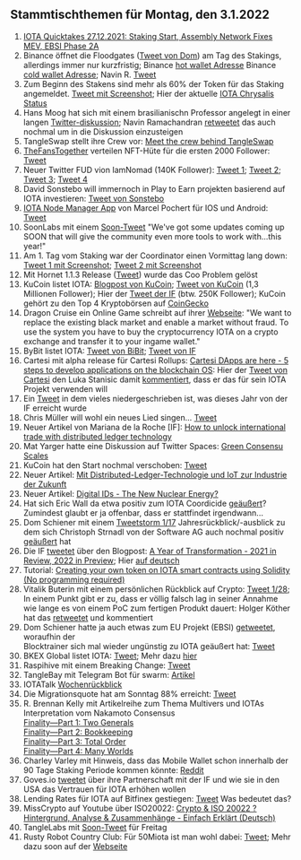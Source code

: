 ## Stammtischthemen für Montag, den 3.1.2022

1. [IOTA Quicktakes 27.12.2021: Staking Start, Assembly Network Fixes MEV, EBSI Phase 2A](https://www.youtube.com/watch?v=nmGmi9TXH7o)
2. Binance öffnet die Floodgates ([Tweet von Dom](https://twitter.com/DomSchiener/status/1475744400085065728?s=20)) am Tag des Stakings, allerdings immer nur kurzfristig; Binance [hot wallet Adresse](https://explorer.iota.org/mainnet/addr/iota1qrp7wn7ag964yh7r6csphg8l47q9ehlpxz8tukhad09x7avjj09s5qunq87)
Binance [cold wallet Adresse](https://explorer.iota.org/mainnet/addr/iota1qrw93e6mpj8s4uxg5rxecs44uw07rc2r0awegvc9k9zdxk38rx9vs7wu9r9); Navin R. [Tweet](https://twitter.com/navinram999/status/1475820411401158660?s=20)
3. Zum Beginn des Stakens sind mehr als 60% der Token für das Staking angemeldet. [Tweet mit Screenshot](https://twitter.com/Vrom14286662/status/1475801963539226626?s=20); Hier der aktuelle [IOTA Chrysalis Status](https://chrysalis.iota.org/status)
4. Hans Moog hat sich mit einem brasilianischn Professor angelegt in einer langen [Twitter-diskussion](https://twitter.com/hus_qy/status/1383766171736961033?s=20); Navin Ramachandran [retweetet](https://twitter.com/navinram999/status/1476301207035596800?s=20) das auch nochmal um in die Diskussion einzusteigen
5. TangleSwap stellt ihre Crew vor: [Meet the crew behind TangleSwap](https://tangleswap.medium.com/meet-the-crew-behind-tangleswap-1d85c21af876)
6. [TheFansTogether](https://twitter.com/TheFansTogether) verteilen NFT-Hüte für die ersten 2000 Follower: [Tweet](https://twitter.com/TheFansTogether/status/1475890927478706177?s=20)
7. Neuer Twitter FUD vion IamNomad (140K Follower): [Tweet 1](https://twitter.com/IamNomad/status/1475900242474283009?s=20); [Tweet 2](https://twitter.com/IamNomad/status/1475900443247185930?s=20); [Tweet 3](https://twitter.com/IamNomad/status/1475927519585050636?s=20); [Tweet 4](https://twitter.com/IamNomad/status/1475932866743881728?s=20)
8. David Sonstebo will immernoch in Play to Earn projekten basierend auf IOTA investieren: [Tweet von Sonstebo](https://twitter.com/DavidSonstebo/status/1475915881054154755?s=20)
9. [IOTA Node Manager App](https://iota-node-manager.devster-hh.de/) von Marcel Pochert für IOS und Android: [Tweet](https://twitter.com/marcel_pochert/status/1475850233607299083?s=20)
10. SoonLabs mit einem [Soon-Tweet](https://twitter.com/soon_labs/status/1474329662352359426?s=20) "We've got some updates coming up SOON that will give the community even more tools to work with...this year!"
11. Am 1. Tag vom Staking war der Coordinator einen Vormittag lang down: [Tweet 1 mit Screenshot](https://twitter.com/Vrom14286662/status/1476091583409885187?s=20); [Tweet 2 mit Screenshot](https://twitter.com/IOTA_crypto/status/1476101564230209543?s=20)
12. Mit Hornet 1.1.3 Release ([Tweet](https://twitter.com/GoHornet/status/1476148078411272192?s=20)) wurde das Coo Problem gelöst
13. KuCoin listet IOTA: [Blogpost von KuCoin](https://www.kucoin.com/news/en-iota-iota-gets-listed-on-kucoin); [Tweet von KuCoin](https://twitter.com/kucoincom/status/1476128357565837315?s=20) (1,3 Millionen Follower); Hier der [Tweet der IF](https://twitter.com/iota/status/1476171394656444419?s=20) (btw. 250K Follower); KuCoin gehört zu den Top 4 Kryptobörsen auf [CoinGecko](https://www.coingecko.com/en/exchanges)
14. Dragon Cruise ein Online Game schreibt auf ihrer [Webseite](https://dragon-crusade.one/): "We want to replace the existing black market and enable a market without fraud. To use the system you have to buy the cryptocurrency IOTA on a crypto exchange and transfer it to your ingame wallet."
15. ByBit listet IOTA: [Tweet von BiBit](https://twitter.com/Bybit_Official/status/1476180714332827652?s=20); [Tweet von IF](https://twitter.com/iota/status/1476235719316320256?s=20)
16. Cartesi mit alpha release für Cartesi Rollups: [Cartesi DApps are here - 5 steps to develop applications on the blockchain OS](https://medium.com/cartesi/cartesi-dapps-are-here-e07f358207d6): Hier der [Tweet von Cartesi](https://twitter.com/cartesiproject/status/1476342010734911491?s=20) den Luka Stanisic damit [kommentiert](https://twitter.com/lukastanisic99/status/1476456805622501376?s=20), dass er das für sein IOTA Projekt verwenden will
17. Ein [Tweet](https://twitter.com/Deep_Sea_Iotan/status/1476311903580213249?s=20) in dem vieles niedergeschrieben ist, was dieses Jahr von der IF erreicht wurde
18. Chris Müller will wohl ein neues Lied singen... [Tweet](https://twitter.com/ChrisMuellerHI/status/1476448799212060672?s=20)
19. Neuer Artikel von Mariana de la Roche [IF]: [How to unlock international trade with distributed ledger technology](https://apolitical.co/solution-articles/en/how-to-unlock-international-trade-with-distributed-ledger-technology)
20. Mat Yarger hatte eine Diskussion auf Twitter Spaces: [Green Consensu Scales](https://twitter.com/Mat_Yarger/status/1475994705229922307?t=LsAcNLAAVdvaaiBaWutZ1Q&s=19)
21. KuCoin hat den Start nochmal verschoben: [Tweet](https://twitter.com/1otaK1ng/status/1476480253908463617?s=20)
22. Neuer Artikel: [Mit Distributed-Ledger-Technologie und IoT zur Industrie der Zukunft](https://www.industry-of-things.de/mit-distributed-ledger-technologie-und-iot-zur-industrie-der-zukunft-a-1080361/)
23. Neuer Artikel: [Digital IDs - The New Nuclear Energy?](https://sefear.medium.com/digital-ids-the-new-nuclear-energy-b7c254e10ff6?source=social.tw)
24. Hat sich Eric Wall da etwa positiv zum IOTA Coordicide [geäußert](https://twitter.com/ercwl/status/1476113446634676228?s=20)? Zumindest glaubt er ja offenbar, dass er stattfindet irgendwann...
25. Dom Schiener mit einem [Tweetstorm 1/17](https://twitter.com/DomSchiener/status/1476943083354959876?s=20) Jahresrückblick/-ausblick zu dem sich Christoph Strnadl von der Software AG auch nochmal positiv [geäußert](https://twitter.com/archimate/status/1476966378246651907?s=20) hat
26. Die IF [tweetet](https://twitter.com/iota/status/1476916371145596971?s=20) über den Blogpost: [A Year of Transformation - 2021 in Review, 2022 in Preview](https://blog.iota.org/a-year-of-transformation/); Hier [auf deutsch](https://iota-kurs.de/ein-jahr-der-veraenderung/)
27. Tutorial: [Creating your own token on IOTA smart contracts using Solidity (No programming required)](https://iotaguide.notion.site/Creating-your-own-token-on-IOTA-smart-contracts-using-Solidity-No-programming-required-d61aeff320324f2a9cb76c620aa0ace4)
28. Vitalik Buterin mit einem persönlichen Rückblick auf Crypto: [Tweet 1/28](https://twitter.com/VitalikButerin/status/1477402749994156036?s=20); In einem Punkt gibt er zu, dass er völlig falsch lag in seiner Annahme wie lange es von einem PoC zum fertigen Produkt dauert: Holger Köther hat das [retweetet](https://twitter.com/HolgerKoether/status/1477615382718521345?s=20) und kommentiert
29. Dom Schiener hatte ja auch etwas zum EU Projekt (EBSI) [getweetet](https://twitter.com/domschiener/status/1476943211511881730?s=21), woraufhin der <br>Blocktrainer sich mal wieder ungünstig zu IOTA geäußert hat: [Tweet](https://twitter.com/blocktrainer/status/1477306401785483266?s=20)
30. BKEX Global listet IOTA: [Tweet](https://twitter.com/IotaBullrun2020/status/1477257345965203459?s=20); Mehr dazu [hier](https://bkex.zendesk.com/hc/en-us/articles/4413542027289)
31. Raspihive mit einem Breaking Change: [Tweet](https://twitter.com/raspihive/status/1477678650212368385?s=20)
32. TangleBay mit Telegram Bot für swarm: [Artikel](https://tanglebay.com/article/4-swarm-watchdog-telegram-notifications/)
33. IOTATalk [Wochenrückblick](https://www.iota-talk.com/index.php?article/147-week-in-review-from-26th-december-2021-to-2nd-januar-2022/)
34. Die Migrationsquote hat am Sonntag 88% erreicht: [Tweet](https://twitter.com/Vrom14286662/status/1477701370547523585?s=20)
35. R. Brennan Kelly mit Artikelreihe zum Thema Multivers und IOTAs Interpretation vom Nakamoto Consensus <br>[Finality—Part 1: Two Generals](https://iologica.substack.com/p/two-generals) <br>[Finality—Part 2: Bookkeeping](https://iologica.substack.com/p/bookkeeping) <br>[Finality—Part 3: Total Order](https://iologica.substack.com/p/total-order) <br>[Finality—Part 4: Many Worlds](https://iologica.substack.com/p/many-worlds)
36. Charley Varley mit Hinweis, dass das Mobile Wallet schon innerhalb der 90 Tage Staking Periode kommen könnte: [Reddit](https://www.reddit.com/r/Iota/comments/rtnxnv/charlie_varley_wallet_lead_in_if_hints_that_the/?utm_source=ifttt)
37. Goves.io [tweetet](https://twitter.com/govs_io/status/1477649314268782592?s=21) über ihre Partnerschaft mit der IF und wie sie in den USA das Vertrauen für IOTA erhöhen wollen
38. Lending Rates für IOTA auf Bitfinex gestiegen: [Tweet](https://twitter.com/cryptoyields/status/1477551505171308544?s=20) Was bedeutet das?
39. MissCrypto auf Youtube über ISO20022: [Crypto & ISO 20022 ? Hintergrund, Analyse & Zusammenhänge - Einfach Erklärt (Deutsch)](https://www.youtube.com/watch?v=hdM1oBxPvcc)
40. TangleLabs mit [Soon-Tweet](https://twitter.com/Tangle_Labs/status/1477239855205736454?s=20) für Freitag
41. Rusty Robot Country Club: Für 50Miota ist man wohl dabei: [Tweet](https://twitter.com/RustyRobotCC/status/1477209080758517761?s=20); Mehr dazu soon auf der [Webseite](https://rustyrobot.io/)
